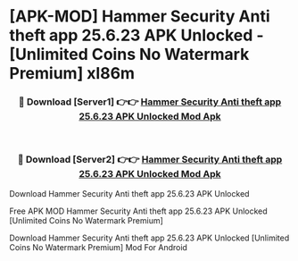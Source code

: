 # [APK-MOD] Hammer Security Anti theft app 25.6.23 APK Unlocked - [Unlimited Coins No Watermark Premium] xl86m



<div align="center">
<h3>🔴 Download [Server1] 👉👉 <a href="https://momento.my/?title=Hammer_Security_Anti_theft_app_25.6.23_APK_Unlocked">Hammer Security Anti theft app 25.6.23 APK Unlocked Mod Apk</a></h3><br>

<h3>🔴 Download [Server2] 👉👉 <a href="https://momento.my/?title=Hammer_Security_Anti_theft_app_25.6.23_APK_Unlocked">Hammer Security Anti theft app 25.6.23 APK Unlocked Mod Apk</a></h3>
</div>



Download Hammer Security Anti theft app 25.6.23 APK Unlocked 

Free APK MOD Hammer Security Anti theft app 25.6.23 APK Unlocked [Unlimited Coins No Watermark Premium]

Download Hammer Security Anti theft app 25.6.23 APK Unlocked [Unlimited Coins No Watermark Premium] Mod For Android
